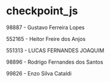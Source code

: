 # checkpoint_js
98887 - Gustavo Ferreira Lopes

 
552165 - Heitor Freire dos Anjos


551313 - LUCAS FERNANDES JOAQUIM


98896 - Rodrigo Fernandes dos Santos

99826 - Enzo Silva Cataldi

